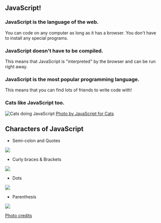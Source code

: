 ## JavaScript!

### JavaScript is the language of the web.

You can code on any computer as long as it has a browser. You don't have to install any special programs.

### JavaScript doesn't have to be compiled.

This means that JavaScript is "interpreted" by the browser and can be run right away.

### JavaScript is the most popular programming language.

This means that you can find lots of friends to write code with!

### Cats like JavaScript too.

![Cats doing JavaScript](https://github.com/maxogden/javascript-for-cats/blob/master/images/customers3.png)
[Photo by JavaScript for Cats](www.jsforcats.com)

## Characters of JavaScript

* Semi-colon and Quotes

![](https://community.devexpress.com/blogs/markmiller/Quote_1D185A33.png)

* Curly braces & Brackets

![](https://community.devexpress.com/blogs/markmiller/Brackets_688823C4.png)

* Dots

![](https://community.devexpress.com/blogs/markmiller/AngleBrackets_39E1F515.png)

* Parenthesis

![](https://community.devexpress.com/blogs/markmiller/90_73752AD9.png)

[Photo credits](https://community.devexpress.com/blogs/markmiller/)
